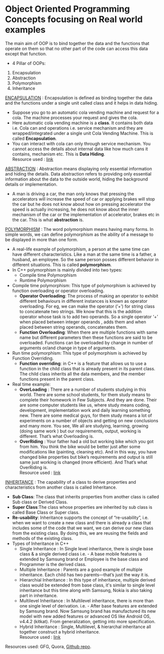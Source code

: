 # Object Oriented Programming Concepts focusing on Real world examples
The main aim of OOP is to bind together the data and the functions that operate on them so that no other part of the code can access this data except that function.

- 4 Pillar of OOPs:
1. Encapsulation
2. Abstraction
3. Polymorphism
4. Inheritance 

<ins>ENCAPSULATION</ins> : 
Encapsulation is defined as binding together the data and the functions under a single unit called class and it helps in data hiding.
- Suppose you go to an automatic cola vending machine and request for a cola. The machine processes your request and gives the cola.  
- Here automatic cola vending machine is a **class**. It contains both data i.e. Cola can and operations i.e. service mechanism and they are wrapped/integrated under a single unit Cola Vending Machine. This is called **Encapsulation**.  
- You can interact with cola can only through service mechanism. You cannot access the details about internal data like how much cans it contains, mechanism etc. This is **Data Hiding**.    
Resource used : [link](https://qr.ae/pG3bVF)

<ins>ABSTRACTION</ins> : 
Abstraction means displaying only essential information and hiding the details. Data abstraction refers to providing only essential information about the data to the outside world, hiding the background details or implementation.  
- A man is driving a car, the man only knows that pressing the accelerators will increase the speed of car or applying brakes will stop the car but he does not know about how on pressing accelerator the speed is actually increasing, he does not know about the inner mechanism of the car or the implementation of accelerator, brakes etc in the car. This is what **abstraction** is.

<ins>POLYMORPHISM</ins> : 
The word polymorphism means having many forms. In simple words, we can define polymorphism as the ability of a message to be displayed in more than one form. 
- A real-life example of polymorphism, a person at the same time can have different characteristics. Like a man at the same time is a father, a husband, an employee. So the same person posses different behavior in different situations. This is called **polymorphism**.
- In C++ polymorphism is mainly divided into two types:
  - Compile time Polymorphism  
  - Runtime Polymorphism
- Compile time polymorphism: This type of polymorphism is achieved by function overloading or operator overloading.
  - **Operator Overloading**: The process of making an operator to exhibit different behaviours in different instances is known as operator overloading. For eg, we can make the operator (‘+’) for string class to concatenate two strings. We know that this is the addition operator whose task is to add two operands. So a single operator ‘+’ when placed between integer operands , adds them and when placed between string operands, concatenates them.
  - **Function Overloading**: When there are multiple functions with same name but different parameters then these functions are said to be overloaded. Functions can be overloaded by change in number of arguments or/and change in type of arguments.
- Run time polymorphism: This type of polymorphism is achieved by Function Overriding.
  - **Function overriding**: in C++ is a feature that allows us to use a function in the child class that is already present in its parent class. The child class inherits all the data members, and the member functions present in the parent class.
- Real time example:
  - **OverLoading** : There are a number of students studying in this world. There are some school students, for them study means to complete their homework in Few Subjects. And they are done. Their are some computer students like us, where study means coding, development, implementation work and daily learning something new. There are some medical guys, for them study means a lot of experiments on a number of objects and getting on new conclusions and many more. You see, We all are studying, learning, growing (doing same work ) but our requirements, output, working is different. That’s what Overloading is.
  - **OverRiding** : Your father had a old but working bike which you got from him. You think the bike would be better just after some modifications like (painting, cleaning etc). And in this way, you have changed bike properties but bike’s requirements and output is still same just working is changed (more efficient). And That’s what OverRiding is.  
Resource used : [link](https://qr.ae/pG3gRM)

<ins>INHERITANCE</ins> :
The capability of a class to derive properties and characteristics from another class is called Inheritance.  
 - **Sub Class**: The class that inherits properties from another class is called Sub class or Derived Class.  
 - **Super Class**:The class whose properties are inherited by sub class is called Base Class or Super class. 
 - **Re-usability**: Inheritance supports the concept of “re-usability”, i.e. when we want to create a new class and there is already a class that includes some of the code that we want, we can derive our new class from the existing class. By doing this, we are reusing the fields and methods of the existing class.
- Types of Inheritance in C++  
  - Single Inheritance : 
In Single level inheritance, there is single base class & a single derived class i.e. - A base mobile features is extended by Samsung brand or Employee is the base class and Programmer is the derived class.
  - Multiple Inheritance : Parents are a good example of multiple inheritance. Each child has two parents—that’s just the way it is.
  - Hierarchial Inheritance : In this type of inheritance, multiple derived class would be extended from base class, it's similar to single level inheritance but this time along with Samsung, Nokia is also taking part in inheritance.
  - Multilevel Inheritance : In Multilevel inheritance, there is more than one single level of derivation. i.e. - After base features are extended by Samsung brand. Now Samsung brand has manufactured its new model with new added features or advanced OS like Android OS, v4.4.2 (kitkat). From generalization, getting into more specification.
  - Hybrid Inheritance : Single, Multilevel, & hierarchal inheritance all together construct a hybrid inheritance.  
Resource used : [link](https://www.c-sharpcorner.com/UploadFile/cda5ba/object-oriented-programming-with-real-world-scenario/)





Resources used: GFG, Quora, [Github repo](https://gist.github.com/krishnadey30/cb64bf875f29b5a6c91f79ea38a2ba4e).

